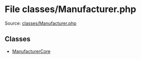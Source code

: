 File classes/Manufacturer.php
=========

Source: [classes/Manufacturer.php](https://github.com/PrestaShop/PrestaShop/blob/1.5.1.0/classes/Manufacturer.php)


Classes
-------

* [ManufacturerCore](class.ManufacturerCore.md)

